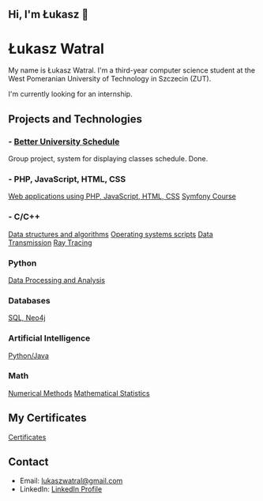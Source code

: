 ## Hi, I'm Łukasz 👋

# Łukasz Watral

My name is Łukasz Watral. I'm a third-year computer science student at the West Pomeranian University of Technology in Szczecin (ZUT).

I'm currently looking for an internship.

## Projects and Technologies

### - [Better University Schedule](https://github.com/lukaszwatral/projekt-calete)
Group project, system for displaying classes schedule. Done.

### - PHP, JavaScript, HTML, CSS
[Web applications using PHP, JavaScript, HTML, CSS](https://github.com/lukaszwatral/Semester5/tree/main/WebApplications1)
[Symfony Course](https://github.com/lukaszwatral/Symfony)

### - C/C++
[Data structures and algorithms](https://github.com/lukaszwatral/Semester3/tree/main/Data%20Structures%20and%20Algorithms)
[Operating systems scripts](https://github.com/lukaszwatral/Semester3/tree/main/Operating%20Systems)
[Data Transmission](https://github.com/lukaszwatral/Semester4/tree/main/Data%20Transmission)
[Ray Tracing](https://github.com/lukaszwatral/Semester4/tree/main/Graphics%20and%20Visualisation/ray_tracer)

### Python
[Data Processing and Analysis](https://github.com/lukaszwatral/Semester4/tree/main/Data%20Processing%20and%20Analysis)

### Databases
[SQL, Neo4j](https://github.com/lukaszwatral/Semester5/tree/main/DataBases2)

### Artificial Intelligence
[Python/Java](https://github.com/lukaszwatral/Semester5/tree/main/ArtificialIntelligence)

### Math
[Numerical Methods](https://github.com/lukaszwatral/Semester3/tree/main/Numerical%20Methods)
[Mathematical Statistics](https://github.com/lukaszwatral/Semester2/tree/main/Mathematical%20Statistics)

## My Certificates
[Certificates](https://github.com/lukaszwatral/certificates)

## Contact

- Email: lukaszwatral@gmail.com
- LinkedIn: [LinkedIn Profile](https://www.linkedin.com/in/łukasz-watral-24bb05351/)
